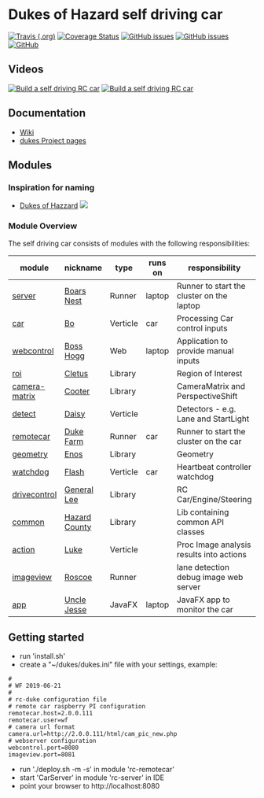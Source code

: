 # Dukes of Hazard self driving car

[![Travis (.org)](https://img.shields.io/travis/rc-dukes/dukes.svg)](https://travis-ci.org/rc-dukes/dukes)
[![Coverage Status](https://coveralls.io/repos/github/rc-dukes/dukes/badge.svg?branch=master)](https://coveralls.io/github/rc-dukes/dukes?branch=master)
[![GitHub issues](https://img.shields.io/github/issues/rc-dukes/dukes.svg)](https://github.com/rc-dukes/dukes/issues)
[![GitHub issues](https://img.shields.io/github/issues-closed/rc-dukes/dukes.svg)](https://github.com/rc-dukes/dukes/issues/?q=is%3Aissue+is%3Aclosed)
[![GitHub](https://img.shields.io/github/license/rc-dukes/dukes.svg)](https://www.apache.org/licenses/LICENSE-2.0)

## Videos
[![Build a self driving RC car](http://img.youtube.com/vi/OL0vg1WmI6I/0.jpg)](http://www.youtube.com/watch?v=OL0vg1WmI6I "Building a self driving RC car")
[![Build a self driving RC car](http://img.youtube.com/vi/YeUMtQyvZKM/0.jpg)](http://www.youtube.com/watch?v=YeUMtQyvZKM "Building a self driving RC car")

## Documentation
* [Wiki](http://wiki.bitplan.com/index.php/Self_Driving_RC_Car)
* [dukes Project pages](https://rc-dukes.github.io/dukes)

## Modules
### Inspiration for naming
* [Dukes of Hazzard](https://en.wikipedia.org/wiki/The_Dukes_of_Hazzard)
![](https://upload.wikimedia.org/wikipedia/commons/thumb/6/6d/General_lee.jpg/420px-General_lee.jpg)

### Module Overview
The self driving car consists of modules with the following responsibilities:

| module        | nickname      | type     | runs on | responsibility                            |  
|---------------|---------------|----------|---------|-------------------------------------------|  
| [server](https://rc-dukes.github.io/dukes/dukes/apidocs/nl/vaneijndhoven/dukes/server/package-summary.html)        | [Boars Nest](https://www.thedukesofhazzard.nl/georgia-filming-locations/oxford-area/the-boars-nest/)    | Runner   | laptop  | Runner to start the cluster on the laptop |
| [car](https://rc-dukes.github.io/dukes/dukes/apidocs/nl/vaneijndhoven/dukes/car/package-summary.html)           | [Bo](https://en.wikipedia.org/wiki/The_Dukes_of_Hazzard#Bo)            | Verticle | car     | Processing Car control inputs
| [webcontrol](https://rc-dukes.github.io/dukes/dukes/apidocs/nl/vaneijndhoven/dukes/webcontrol/package-summary.html)    | [Boss Hogg](https://en.wikipedia.org/wiki/Boss_Hogg)     | Web      | laptop  | Application to provide manual inputs
| [roi](https://rc-dukes.github.io/dukes/dukes/apidocs/nl/vaneijndhoven/dukes/roi/package-summary.html)           | [Cletus](https://en.wikipedia.org/wiki/The_Dukes_of_Hazzard#Cletus)        | Library  |         | Region of Interest
| [camera-matrix](https://rc-dukes.github.io/dukes/dukes/apidocs/nl/vaneijndhoven/dukes/camera/matrix/package-summary.html) | [Cooter](https://en.wikipedia.org/wiki/The_Dukes_of_Hazzard#Cooter)        | Library  |         | CameraMatrix and PerspectiveShift
| [detect](https://rc-dukes.github.io/dukes/dukes/apidocs/nl/vaneijndhoven/detect/package-summary.html)        | [Daisy](https://en.wikipedia.org/wiki/The_Dukes_of_Hazzard#Daisy)         | Verticle |         | Detectors - e.g. Lane and StartLight
| [remotecar](https://rc-dukes.github.io/dukes/dukes/apidocs/nl/vaneijndhoven/dukes/remotecar/package-summary.html)     | [Duke Farm](https://www.thedukesofhazzard.nl/georgia-filming-locations/loganville-area/duke-farm/)     | Runner   | car     | Runner to start the cluster on the car
| [geometry](https://rc-dukes.github.io/dukes/dukes/apidocs/nl/vaneijndhoven/dukes/geometry/package-summary.html)      | [Enos](https://en.wikipedia.org/wiki/The_Dukes_of_Hazzard#Enos) | Library  |         | Geometry
| [watchdog](https://rc-dukes.github.io/dukes/dukes/apidocs/nl/vaneijndhoven/dukes/watchdog/package-summary.html)      | [Flash](https://en.wikipedia.org/wiki/The_Dukes_of_Hazzard#Flash)         | Verticle | car     | Heartbeat controller watchdog     
| [drivecontrol](https://rc-dukes.github.io/dukes/dukes/apidocs/nl/vaneijndhoven/dukes/drivecontrol/package-summary.html)  | [General Lee](https://en.wikipedia.org/wiki/General_Lee_(car))   | Library  |         | RC Car/Engine/Steering
| [common](https://rc-dukes.github.io/dukes/dukes/apidocs/nl/vaneijndhoven/dukes/common/package-summary.html)        | [Hazard County](https://en.wikipedia.org/wiki/Hazzard_County,_Georgia) | Library  |         | Lib containing common API classes
| [action](https://rc-dukes.github.io/dukes/dukes/apidocs/nl/vaneijndhoven/dukes/action/package-summary.html)        | [Luke ](https://en.wikipedia.org/wiki/The_Dukes_of_Hazzard#Luke)         | Verticle |         | Proc Image analysis results into actions
| [imageview](https://rc-dukes.github.io/dukes/dukes/apidocs/nl/vaneijndhoven/dukes/imageview/package-summary.html)     | [Roscoe](https://en.wikipedia.org/wiki/Sheriff_Rosco_P._Coltrane)        | Runner   |         | lane detection debug image web server
| [app](https://rc-dukes.github.io/dukes/dukes/apidocs/nl/vaneijndhoven/dukes/app/package-summary.html)           | [Uncle Jesse](https://en.wikipedia.org/wiki/The_Dukes_of_Hazzard#Jesse)   | JavaFX   | laptop  | JavaFX app to monitor the car


## Getting started
- run 'install.sh'
- create a "~/dukes/dukes.ini" file with your settings, example:
```
#
# WF 2019-06-21
#
# rc-duke configuration file
# remote car raspberry PI configuration
remotecar.host=2.0.0.111
remotecar.user=wf
# camera url format
camera.url=http://2.0.0.111/html/cam_pic_new.php
# webserver configuration
webcontrol.port=8080
imageview.port=8081
```
- run './deploy.sh -m -s' in module 'rc-remotecar'
- start 'CarServer' in module 'rc-server' in IDE
- point your browser to http://localhost:8080
